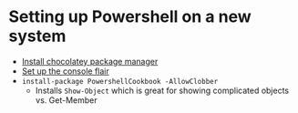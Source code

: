 # Setting up Powershell on a new system

- [Install chocolatey package manager](https://chocolatey.org/)
- [Set up the console flair](https://github.com/wochele/Tech-Notes/blob/master/Powershell/Console/Customize-the-Console.md)
- `install-package PowershellCookbook -AllowClobber`
  - Installs `Show-Object` which is great for showing complicated objects vs. Get-Member
